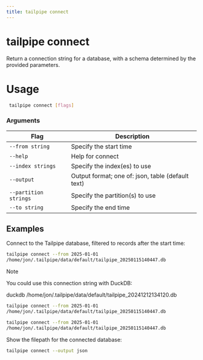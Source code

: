 ```yaml
---
title: tailpipe connect
---
```


# tailpipe connect

Return a connection string for a database, with a schema determined by the provided parameters.

# Usage
```bash
 tailpipe connect [flags]
 ```

### Arguments

| Flag | Description
|-|-
| `--from string`    |  Specify the start time
|  `--help`          |  Help for connect
| `--index strings`      |  Specify the index(es) to use
|  `--output`          |  Output format; one of: json, table (default text)
| `--partition strings`  |  Specify the partition(s) to use
| `--to string`      |  Specify the end time

## Examples

Connect to the Tailpipe database, filtered to records after the start time:

```bash
tailpipe connect --from 2025-01-01
/home/jon/.tailpipe/data/default/tailpipe_20250115140447.db
```

> [!NOTE]
> You could use this connection string with DuckDB:
> 
> duckdb /home/jon/.tailpipe/data/default/tailpipe_20241212134120.db

```bash
tailpipe connect --from 2025-01-01
/home/jon/.tailpipe/data/default/tailpipe_20250115140447.db
```

```bash
tailpipe connect --from 2025-01-01
/home/jon/.tailpipe/data/default/tailpipe_20250115140447.db
```

Show the filepath for the connected database:

```bash
tailpipe connect --output json
```

